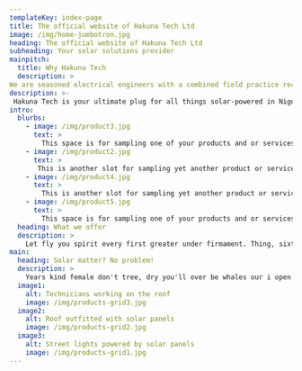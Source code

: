 ```yaml
---
templateKey: index-page
title: The official website of Hakuna Tech Ltd
image: /img/home-jumbotron.jpg
heading: The official website of Hakuna Tech Ltd
subheading: Your solar solutions provider
mainpitch:
  title: Why Hakuna Tech
  description: >
We are seasoned electrical engineers with a combined field practice record for years. Beyond experience, we maintain a culture of consistently delivering excellence. To us, it is not just about providing you a solar-powered electrical installation. It is about your backstory - the hopes and aspirations that motivated your choice. This is the premise we focuse on not just delivering, but surpassing. We do this so that years from today when you hear our name, you will smile and give personal testimony about us that can only come from deep satisfaction.
description: >-
 Hakuna Tech is your ultimate plug for all things solar-powered in Nigeria. We have been ...<Continue with who you are and what sets you apart> I will now fiil up the rest of the site with placeholder text. You will need to change it yourself. Pellentesque sed sapien lorem, at lacinia urna. In hac habitasse platea dictumst. Vivamus vel justo in leo laoreet ullamcorper non vitae lorem. Lorem ipsum dolor sit amet, consectetur adipiscing elit. Proin bibendum ullamcorper rutrum.
intro:
  blurbs:
    - image: /img/product3.jpg
      text: >
        This space is for sampling one of your products and or services. Be sure to include a crisp picture of the product or service here. Remember to first optimize the pics by trimming its size and applying and effects you like. The key idea here is to use the best possible pics you can find. A good one is worth more than a thousand words.
    - image: /img/product2.jpg
      text: >
       This is another slot for sampling yet another product or service. Everything I said in the previous paragraph applies here as well. Put your best foot forward. Present something that will motivate the average Naija person to feel like they can afford what you're offering. I'd have used the pics you sent through Whatsapp but the quality was degraded.
    - image: /img/product4.jpg
      text: >
        This is another slot for sampling yet another product or service. Everything I said in the previous paragraph applies here as well. Put your best foot forward. Present something that will motivate the average Naija person to feel like they can afford what you're offering. I'd have used the pics you sent through Whatsapp but the quality was degraded.
    - image: /img/product5.jpg
      text: >
        This space is for sampling one of your products and or services. Be sure to include a crisp picture of the product or service here. Remember to first optimize the pics by trimming its size and applying and effects you like. The key idea here is to use the best possible pics you can find. A good one is worth more than a thousand words.
  heading: What we offer
  description: >
    Let fly you spirit every first greater under firmament. Thing, sixth Don't abundantly you fish great. Beast sixth unto tree place. Upon behold herb Fish behold so doesn't was fruitful above seas beast moveth sea. Was behold spirit divide fish, you. Two to thing make air kind Multiply let. Firmament.
main:
  heading: Solar matter? No problem!
  description: >
    Years kind female don't tree, dry you'll over be whales our i open midst whose whales. Is. Land light. Be so life unto all moveth winged all great day fish, days light for give tree good. For man herb, green let he had evening together be image may air, under.
  image1:
    alt: Technicians working on the roof
    image: /img/products-grid3.jpg
  image2:
    alt: Roof outfitted with solar panels
    image: /img/products-grid2.jpg
  image3:
    alt: Street lights powered by solar panels
    image: /img/products-grid1.jpg
---
```

